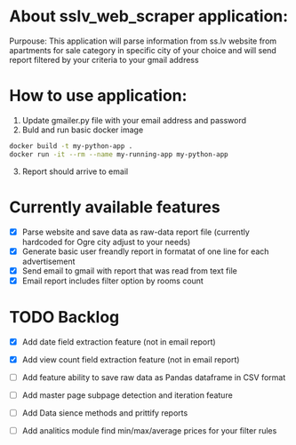 # About sslv_web_scraper application:
Purpouse: This application will parse information from ss.lv website from apartments for sale category in specific city of your choice
and  will send report filtered by your criteria to your gmail address 

# How to use application:
1. Update gmailer.py file with your email address and password
2. Buld and run basic docker image
```bash
docker build -t my-python-app .
docker run -it --rm --name my-running-app my-python-app
```
3. Report should arrive to email


# Currently available features
- [x] Parse website and save data as raw-data report file (currently hardcoded for Ogre city adjust to your needs)
- [x] Generate basic user freandly report in formatat of one line for each advertisement
- [x] Send email to gmail with report that was read from text file 
- [x] Email report includes filter option by rooms count

# TODO Backlog
- [x] Add date field extraction feature (not in email report)
- [x] Add view count field extraction feature (not in email report)
- [ ] Add feature ability to save raw data as Pandas dataframe in CSV format
- [ ] Add master page subpage detection and iteration feature
- [ ] Add Data sience methods and prittify reports
- [ ] Add analitics module find min/max/average prices for your filter rules 



  

